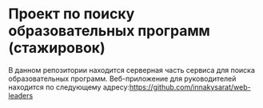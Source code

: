 # Проект по поиску образовательных программ (стажировок)
В данном репозитории находится серверная часть сервиса для поиска образовательных программ.
Веб-приложение для руководителей находится по следующему адресу:https://github.com/innakysarat/web-leaders
